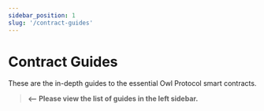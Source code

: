 ```yaml
---
sidebar_position: 1
slug: '/contract-guides'
---
```


# Contract Guides

These are the in-depth guides to the essential Owl Protocol smart contracts.

> **<-- Please view the list of guides in the left sidebar.**
